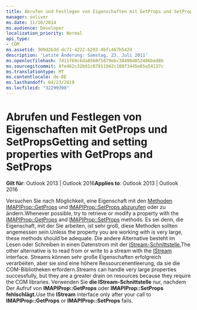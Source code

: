 ```yaml
---
title: Abrufen und Festlegen von Eigenschaften mit GetProps und SetProps
manager: soliver
ms.date: 11/16/2014
ms.audience: Developer
localization_priority: Normal
api_type:
- COM
ms.assetid: 309d2b3d-dc71-4222-b293-4bfc467b5429
description: 'Letzte Änderung: Samstag, 23. Juli 2011'
ms.openlocfilehash: 7d11f69c6da8560f5879ebc38498d852486bed8b
ms.sourcegitcommit: 8fe462c32b91c87911942c188f3445e85a54137c
ms.translationtype: MT
ms.contentlocale: de-DE
ms.lasthandoff: 04/23/2019
ms.locfileid: "32299398"
---
```

# <a name="getting-and-setting-properties-with-getprops-and-setprops"></a><span data-ttu-id="f30ca-103">Abrufen und Festlegen von Eigenschaften mit GetProps und SetProps</span><span class="sxs-lookup"><span data-stu-id="f30ca-103">Getting and setting properties with GetProps and SetProps</span></span>
 
<span data-ttu-id="f30ca-104">**Gilt für**: Outlook 2013 | Outlook 2016</span><span class="sxs-lookup"><span data-stu-id="f30ca-104">**Applies to**: Outlook 2013 | Outlook 2016</span></span> 
  
<span data-ttu-id="f30ca-105">Versuchen Sie nach Möglichkeit, eine Eigenschaft mit den [Methoden IMAPIProp::GetProps](imapiprop-getprops.md) und [IMAPIProp::SetProps abzurufen](imapiprop-setprops.md) oder zu ändern.</span><span class="sxs-lookup"><span data-stu-id="f30ca-105">Whenever possible, try to retrieve or modify a property with the [IMAPIProp::GetProps](imapiprop-getprops.md) and [IMAPIProp::SetProps](imapiprop-setprops.md) methods.</span></span> <span data-ttu-id="f30ca-106">Es sei denn, die Eigenschaft, mit der Sie arbeiten, ist sehr groß, diese Methoden sollten angemessen sein.</span><span class="sxs-lookup"><span data-stu-id="f30ca-106">Unless the property you are working with is very large, these methods should be adequate.</span></span> <span data-ttu-id="f30ca-107">Die andere Alternative besteht im Lesen oder Schreiben in einen Datenstrom mit der [IStream-Schnittstelle.](https://msdn.microsoft.com/library/aa380034%28VS.85%29.aspx)</span><span class="sxs-lookup"><span data-stu-id="f30ca-107">The other alternative is to read from or write to a stream with the [IStream](https://msdn.microsoft.com/library/aa380034%28VS.85%29.aspx) interface.</span></span> <span data-ttu-id="f30ca-108">Streams können sehr große Eigenschaften erfolgreich verarbeiten, aber sie sind eine höhere Ressourcenentleerung, da sie die COM-Bibliotheken erfordern.</span><span class="sxs-lookup"><span data-stu-id="f30ca-108">Streams can handle very large properties successfully, but they are a greater drain on resources because they require the COM libraries.</span></span> <span data-ttu-id="f30ca-109">Verwenden Sie **die IStream-Schnittstelle** nur, nachdem Der Aufruf von **IMAPIProp::GetProps** oder **IMAPIProp::SetProps fehlschlägt.**</span><span class="sxs-lookup"><span data-stu-id="f30ca-109">Use the **IStream** interface only after your call to **IMAPIProp::GetProps** or **IMAPIProp::SetProps** fails.</span></span> 
  

